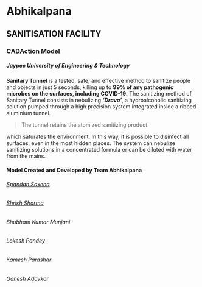 # Abhikalpana
## SANITISATION FACILITY
### CADAction Model
##### Jaypee University of Engineering & Technology

**Sanitary Tunnel** is a tested, safe, and effective
method to sanitize people and objects in just 5
seconds, killing up to **99% of any pathogenic
microbes on the surfaces, including COVID-19.**
The sanitizing method of Sanitary Tunnel consists in
nebulizing **_‘Drava’_**, a hydroalcoholic sanitizing
solution pumped through a high precision system
integrated inside a ribbed aluminium tunnel.

>The tunnel retains the atomized sanitizing product

which saturates the environment. In this way, it is
possible to disinfect all surfaces, even in the most
hidden places.
The system can nebulize sanitizing solutions in a
concentrated formula or can be diluted with water
from the mains.

#### Model Created and Developed by Team Abhikalpana
###### [Spandan Saxena](https://github.com/the-rebooted-coder)
###### [Shrish Sharma](https://github.com/shrish-sharma-git)
###### Shubham Kumar Munjani
###### Lokesh Pandey
###### Kamesh Parashar
###### Ganesh Adavkar
